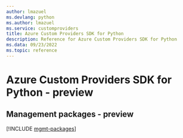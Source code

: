 ```yaml
---
author: lmazuel
ms.devlang: python
ms.author: lmazuel
ms.service: customproviders
title: Azure Custom Providers SDK for Python
description: Reference for Azure Custom Providers SDK for Python
ms.data: 09/23/2022
ms.topic: reference
---
```

# Azure Custom Providers SDK for Python - preview

## Management packages - preview
[!INCLUDE [mgmt-packages](custom-providers-mgmt-index.md)]
